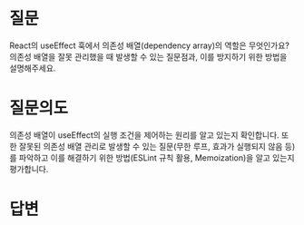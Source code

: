 # 질문
React의 useEffect 훅에서 의존성 배열(dependency array)의 역할은 무엇인가요? 의존성 배열을 잘못 관리했을 때 발생할 수 있는 질문점과, 이를 방지하기 위한 방법을 설명해주세요.

# 질문의도
의존성 배열이 useEffect의 실행 조건을 제어하는 원리를 알고 있는지 확인합니다. 또한 잘못된 의존성 배열 관리로 발생할 수 있는 질문(무한 루프, 효과가 실행되지 않음 등)를 파악하고 이를 해결하기 위한 방법(ESLint 규칙 활용, Memoization)을 알고 있는지 평가합니다.

# 답변
